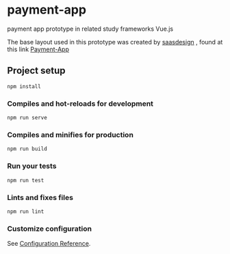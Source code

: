 # payment-app



payment app prototype in related study frameworks Vue.js

The base layout used in this prototype was created by [saasdesign](https://www.saasdesign.io/payment-app/) , found at this link [Payment-App](https://www.figma.com/file/QDRmgw7aIMtsIsgdllozty/Payment-App-%28Copy%29?node-id=0:1)



## Project setup
```
npm install
```

### Compiles and hot-reloads for development
```
npm run serve
```

### Compiles and minifies for production
```
npm run build
```

### Run your tests
```
npm run test
```

### Lints and fixes files
```
npm run lint
```

### Customize configuration
See [Configuration Reference](https://cli.vuejs.org/config/).
